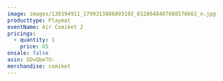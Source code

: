 ```yaml
---
image: images/130194911_1799313886893192_6528648407808576662_n.jpg
producttype: Playmat
eventName: Air Comiket 2
pricings:
  - quantity: 1
    price: 65
onsale: false
asin: 5DvQbe7U-
merchandise: comiket
---
```

